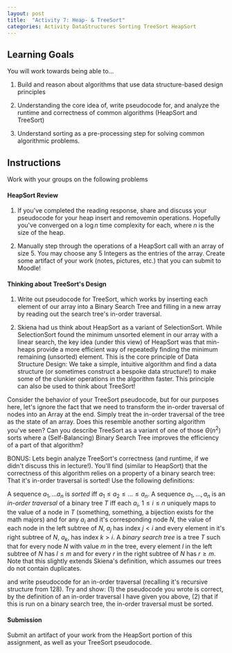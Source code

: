 ```yaml
---
layout: post
title:  "Activity 7: Heap- & TreeSort"
categories: Activity DataStructures Sorting TreeSort HeapSort
---
```


## Learning Goals

You will work towards being able to...

1. Build and reason about algorithms that use data structure-based design principles

2. Understanding the core idea of, write pseudocode for, and analyze the runtime and correctness of common algorithms (HeapSort and TreeSort)

3. Understand sorting as a pre-processing step for solving common algorithmic problems. 

## Instructions
Work with your groups on the following problems


#### HeapSort Review
1. If you've completed the reading response, share and discuss your pseudocode for your heap insert and removemin operations. Hopefully you've converged on a $\log n$ time complexity for each, where $n$ is the size of the heap. 

2. Manually step through the operations of a HeapSort call with an array of size 5. You may choose any 5 Integers as the entries of the array. Create some artifact of your work (notes, pictures, etc.) that you can submit to Moodle!

#### Thinking about TreeSort's Design 
1. Write out pseudocode for TreeSort, which works by inserting each element of our array into a Binary Search Tree and filling in a new array by reading out the search tree's in-order traversal.

2. Skiena had us think about HeapSort as a variant of SelectionSort. While SelectionSort found the minimum unsorted element in our array with a linear search, the key idea (under this view) of HeapSort was that min-heaps provide a more efficient way of repeatedly finding the minimum remaining (unsorted) element. This is the core principle of Data Structure Design: We take a simple, intuitive algorithm and find a data structure (or sometimes construct a bespoke data structure!) to make some of the clunkier operations in the algorithm faster. This principle can also be used to think about TreeSort! 

Consider the behavior of your TreeSort pseudocode, but for our purposes here, let's ignore the fact that we need to transform the in-order traversal of nodes into an Array at the end. Simply treat the in-order traversal of the tree as the state of an array. Does this resemble another sorting algorithm you've seen? Can you describe TreeSort as a variant of one of those $\Theta(n^2)$ sorts where a (Self-Balancing) Binary Search Tree improves the efficiency of a part of that algorithm?

BONUS: Lets begin analyze TreeSort's correctness (and runtime, if we didn't discuss this in lecture!). You'll find (similar to HeapSort) that the correctness of this algorithm relies on a property of a binary search tree: That it's in-order traversal is sorted! Use the following definitions:

A sequence $a_1, \dots a_n$ is *sorted* iff $a_1 \leq a_2 \leq \dots \leq a_n$. A sequence $a_1, \dots, a_n$ is an *in-order traversal* of a binary tree $T$ iff each $a_i$, $1 \leq i \leq n$ uniquely maps to the value of a node in $T$ (something, something, a bijection exists for the math majors) and for any $a_i$ and it's corresponding node $N$, the value of each node in the left subtree of $N$, $a_j$  has index $j < i$ and every element in it's right subtree of $N$, $a_k$, has index $k > i$. A *binary search tree* is a tree $T$ such that for every node $N$ with value $m$ in the tree, every element $l$ in the left subtree of $N$ has $l \leq m$ and for every $r$ in the right subtree of $N$ has $r \geq m$. Note that this slightly extends Skiena's definition, which assumes our trees do not contain duplicates. 

and write pseudocode for an in-order traversal (recalling it's recursive structure from 128). Try and show: (1) the pseudocode you wrote is correct, by the definition of an in-order traversal I have given you above, (2) that if this is run on a binary search tree, the in-order traversal must be sorted.

#### Submission
Submit an artifact of your work from the HeapSort portion of this assignment, as well as your TreeSort pseudocode. 
